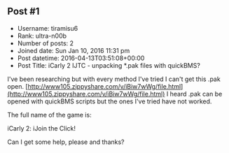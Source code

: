 ## Post #1
- Username: tiramisu6
- Rank: ultra-n00b
- Number of posts: 2
- Joined date: Sun Jan 10, 2016 11:31 pm
- Post datetime: 2016-04-13T03:51:08+00:00
- Post Title: iCarly 2 IJTC - unpacking *.pak files with quickBMS?

I've been researching but with every method I've tried I can't get this .pak open. [http://www105.zippyshare.com/v/iBiw7wWg/file.html](http://www105.zippyshare.com/v/iBiw7wWg/file.html)
I heard .pak can be opened with quickBMS scripts but the ones I've tried have not worked.

The full name of the game is:

iCarly 2: iJoin the Click!

Can I get some help, please and thanks?

